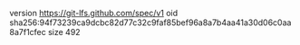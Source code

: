 version https://git-lfs.github.com/spec/v1
oid sha256:94f73239ca9dcbc82d77c32c9faf85bef96a8a7b4aa41a30d06c0aa8a7f1cfec
size 492
